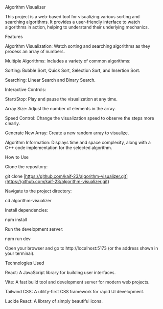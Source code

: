 
Algorithm Visualizer

This project is a web-based tool for visualizing various sorting and searching algorithms. It provides a user-friendly interface to watch algorithms in action, helping to understand their underlying mechanics.

Features

Algorithm Visualization: Watch sorting and searching algorithms as they process an array of numbers.

Multiple Algorithms: Includes a variety of common algorithms:

Sorting: Bubble Sort, Quick Sort, Selection Sort, and Insertion Sort.

Searching: Linear Search and Binary Search.

Interactive Controls:

Start/Stop: Play and pause the visualization at any time.

Array Size: Adjust the number of elements in the array.

Speed Control: Change the visualization speed to observe the steps more clearly.

Generate New Array: Create a new random array to visualize.

Algorithm Information: Displays time and space complexity, along with a C++ code implementation for the selected algorithm.

How to Use

Clone the repository:

git clone [https://github.com/kaif-23/algorithm-visualizer.git](https://github.com/kaif-23/algorithm-visualizer.git)


Navigate to the project directory:

cd algorithm-visualizer


Install dependencies:

npm install


Run the development server:

npm run dev


Open your browser and go to http://localhost:5173 (or the address shown in your terminal).

Technologies Used

React: A JavaScript library for building user interfaces.

Vite: A fast build tool and development server for modern web projects.

Tailwind CSS: A utility-first CSS framework for rapid UI development.

Lucide React: A library of simply beautiful icons.
